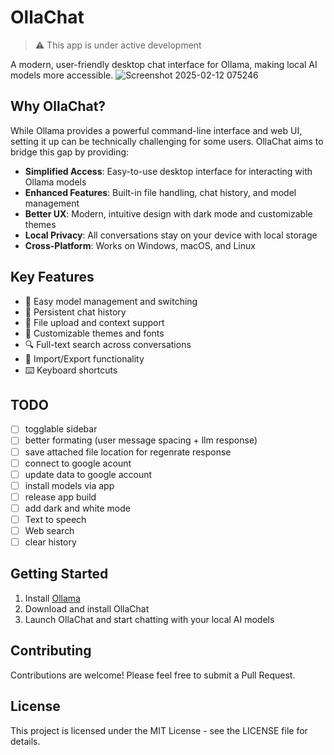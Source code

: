 # OllaChat

> ⚠️ This app is under active development

A modern, user-friendly desktop chat interface for Ollama, making local AI models more accessible.
![Screenshot 2025-02-12 075246](https://github.com/user-attachments/assets/8dfb93b7-05eb-4d82-9944-a11d055d0822)

## Why OllaChat?

While Ollama provides a powerful command-line interface and web UI, setting it up can be technically challenging for some users. OllaChat aims to bridge this gap by providing:

- **Simplified Access**: Easy-to-use desktop interface for interacting with Ollama models
- **Enhanced Features**: Built-in file handling, chat history, and model management
- **Better UX**: Modern, intuitive design with dark mode and customizable themes
- **Local Privacy**: All conversations stay on your device with local storage
- **Cross-Platform**: Works on Windows, macOS, and Linux

## Key Features

- 🤖 Easy model management and switching
- 💬 Persistent chat history
- 📁 File upload and context support
- 🎨 Customizable themes and fonts
- 🔍 Full-text search across conversations
- 💾 Import/Export functionality
- ⌨️ Keyboard shortcuts

## TODO

- [ ] togglable sidebar
- [ ] better formating (user message spacing + llm response)
- [ ] save attached file location for regenrate response
- [ ] connect to google acount 
- [ ] update data to google account
- [ ] install models via app
- [ ] release app build
- [ ] add dark and white mode
- [ ] Text to speech
- [ ] Web search
- [ ] clear history

## Getting Started

1. Install [Ollama](https://ollama.ai)
2. Download and install OllaChat
3. Launch OllaChat and start chatting with your local AI models

## Contributing

Contributions are welcome! Please feel free to submit a Pull Request.

## License

This project is licensed under the MIT License - see the LICENSE file for details. 
